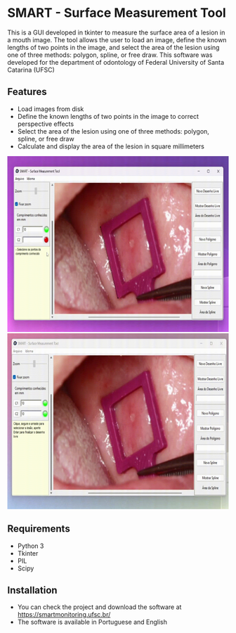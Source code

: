 # SMART - Surface Measurement Tool

This is a GUI developed in tkinter to measure the surface area of a lesion in a mouth image. The tool allows the user to load an image, define the known lengths of two points in the image, and select the area of the lesion using one of three methods: polygon, spline, or free draw. This software was developed for the department of odontology of Federal University of Santa Catarina (UFSC)


## Features

* Load images from disk
* Define the known lengths of two points in the image to correct perspective effects
* Select the area of the lesion using one of three methods: polygon, spline, or free draw
* Calculate and display the area of the lesion in square millimeters

<img  src="https://github.com/andreprovensi/UI-area-image/blob/main/gif/passo_8-Made-with-Clipchamp.gif" alt="Alt Text" width="650" height="400">
<br>
<img  src="https://github.com/andreprovensi/UI-area-image/blob/main/gif/desenho_livre-Made-with-Clipchamp.gif" alt="Alt Text" width="650" height="400">

## Requirements

* Python 3
* Tkinter
* PIL
* Scipy

## Installation

* You can check the project and download the software at https://smartmonitoring.ufsc.br/
* The software is available in Portuguese and English
